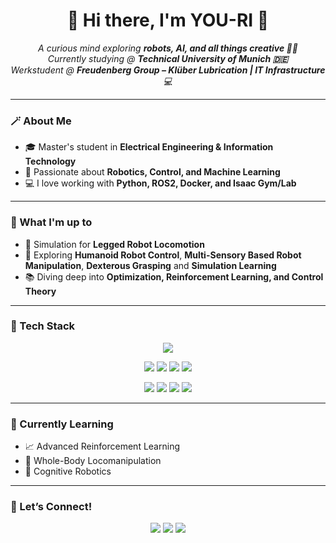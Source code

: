 <h1 align="center">🌷 Hi there, I'm YOU-RI 🌷</h1>

<p align="center">
  <em>A curious mind exploring <strong>robots, AI, and all things creative 🤖💡</strong></em><br>
  <em>Currently studying @ <strong>Technical University of Munich 🇩🇪</strong></em><br>
  <em>Werkstudent @ <strong>Freudenberg Group – Klüber Lubrication | IT Infrastructure</strong> 💻</em>
</p>

---

### 🪄 About Me

- 🎓 Master's student in **Electrical Engineering & Information Technology**
- 🤖 Passionate about **Robotics, Control, and Machine Learning**
- 💻 I love working with **Python, ROS2, Docker, and Isaac Gym/Lab**

---

### 🧠 What I'm up to

- 🧩 Simulation for **Legged Robot Locomotion**
- 🦾 Exploring **Humanoid Robot Control**, **Multi-Sensory Based Robot Manipulation**, **Dexterous Grasping** and **Simulation Learning**
- 📚 Diving deep into **Optimization, Reinforcement Learning, and Control Theory**

---

### 🧰 Tech Stack

<p align="center">
  <!-- 기본 아이콘들 -->
  <img src="https://skillicons.dev/icons?i=python,java,cpp,typescript,ros,docker,git,ubuntu,vscode,matlab,pytorch,github,notion&theme=light" />
</p>

<p align="center">

<p align="center">
  <!-- Robotics & Simulation Tools -->
  <img src="https://img.shields.io/badge/Isaac%20Lab-Simulator-00ADEF?style=flat&logo=nvidia&logoColor=white" />
  <img src="https://img.shields.io/badge/MuJoCo-Physics%20Engine-8A2BE2?style=flat&logo=materialdesignicons&logoColor=white" />
  <img src="https://img.shields.io/badge/Pinocchio-Robot%20Dynamics-FFB300?style=flat&logo=python&logoColor=white" />
  <img src="https://img.shields.io/badge/Gem5-Simulator-4B8BBE?style=flat&logo=codeforces&logoColor=white" />
</p>

<p align="center">
  <!-- Hardware & System Tools -->
  <img src="https://img.shields.io/badge/Verilog-HDL-ED1C24?style=flat&logoColor=white" />
  <img src="https://img.shields.io/badge/SystemVerilog-HDL-FF4500?style=flat&logoColor=white" />
  <img src="https://img.shields.io/badge/Linux-Kernel%20Debugging-333333?style=flat&logo=linux&logoColor=white" />
  <img src="https://img.shields.io/badge/iTop-CMDB Management-0055A4?style=flat&logo=iterm2&logoColor=white" />
</p>

---

### 🌸 Currently Learning

- 📈 Advanced Reinforcement Learning  
- 🧩 Whole-Body Locomanipulation  
- 🧠 Cognitive Robotics  

---

### 🌿 Let’s Connect!

<p align="center">
  <a href="https://www.linkedin.com/in/you-ri-su-57a833248/"><img src="https://img.shields.io/badge/LinkedIn-0077B5?style=flat&logo=linkedin&logoColor=white"/></a>
  <a href="mailto:you-ri.su@tum.de"><img src="https://img.shields.io/badge/Email-D14836?style=flat&logo=gmail&logoColor=white"/></a>
  <a href="https://github.com/suyourice"><img src="https://img.shields.io/badge/GitHub-181717?style=flat&logo=github&logoColor=white"/></a>
</p>